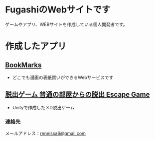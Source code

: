 # FugashiのWebサイトです
ゲームやアプリ、WEBサイトを作成している個人開発者です。

# 作成したアプリ
## [BookMarks](https://book-marks-net.herokuapp.com/)
- どこでも漫画の表紙買いができるWebサービスです

## [脱出ゲーム 普通の部屋からの脱出 Escape Game](https://apps.apple.com/app/id1660748414)
- Unityで作成した３D脱出ゲーム

### 連絡先
メールアドレス：reneissa6@gmail.com
